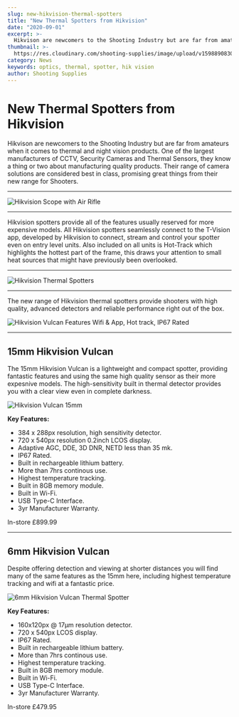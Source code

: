 ```yaml
---
slug: new-hikvision-thermal-spotters
title: "New Thermal Spotters from Hikvision"
date: "2020-09-01"
excerpt: >-
  Hikvison are newcomers to the Shooting Industry but are far from amateurs when it comes to thermal and night vision products.
thumbnail: >-
  https://res.cloudinary.com/shooting-supplies/image/upload/v1598890830/Blog/Hikvision-Vulcan-FB_zq3d11.png
category: News
keywords: optics, thermal, spotter, hik vision
author: Shooting Supplies
---
```


# **New Thermal Spotters from Hikvision**

Hikvison are newcomers to the Shooting Industry but are far from amateurs when it comes to thermal and night vision products. One of the largest manufacturers of CCTV, Security Cameras and Thermal Sensors, they know a thing or two about manufacturing quality products. Their range of camera solutions are considered best in class, promising great things from their new range for Shooters.

---

![Hikvision Scope with Air Rifle](https://res.cloudinary.com/shooting-supplies/image/upload/v1598888125/Blog/IMG_8632_idbffw.jpg)

---

Hikvision spotters provide all of the features usually reserved for more expensive models. All Hikvision spotters seamlessly connect to the T-Vision app, developed by Hikvision to connect, stream and control your spotter even on entry level units. Also included on all units is Hot-Track which highlights the hottest part of the frame, this draws your attention to small heat sources that might have previously been overlooked. 

---

![Hikvision Thermal Spotters](https://res.cloudinary.com/shooting-supplies/image/upload/v1598887824/Blog/IMG_8534_qnco7b.jpg)

---

The new range of Hikvision thermal spotters provide shooters with high quality, advanced detectors and reliable performance right out of the box.

![Hikvision Vulcan Features Wifi & App, Hot track, IP67 Rated](https://res.cloudinary.com/shooting-supplies/image/upload/v1598888301/Blog/ICONS_HQ_yt3ix6.jpg)

---

## **15mm Hikvision Vulcan**

The 15mm Hikvision Vulcan is a lightweight and compact spotter, providing fantastic features and using the same high quality sensor as their more expesnive models. The high-sensitivity built in thermal detector provides you with a clear view even in complete darkness.

![Hikvision Vulcan 15mm](https://res.cloudinary.com/shooting-supplies/image/upload/v1598887969/Blog/HIKVUL15_003_tkchad.jpg)

**Key Features:**
- 384 x 288px resolution, high sensitivity detector.
- 720 x 540px resolution 0.2inch LCOS display.
- Adaptive AGC, DDE, 3D DNR, NETD less than 35 mk.
- IP67 Rated.
- Built in rechargeable lithium battery.
- More than 7hrs continous use.
- Highest temperature tracking.
- Built in 8GB memory module.
- Built in Wi-Fi.
- USB Type-C Interface.
- 3yr Manufacturer Warranty.

In-store £899.99

---

## **6mm Hikvision Vulcan**

Despite offering detection and viewing at shorter distances you will find many of the same features as the 15mm here, including highest temperature tracking and wifi at a fantastic price.

![6mm Hikvision Vulcan Thermal Spotter](https://res.cloudinary.com/shooting-supplies/image/upload/v1598888451/Blog/HIKVUL15_001_z5uinn.jpg)

**Key Features:**
- 160x120px @ 17µm resolution detector.
- 720 x 540px LCOS display.
- IP67 Rated.
- Built in rechargeable lithium battery.
- More than 7hrs continous use.
- Highest temperature tracking.
- Built in 8GB memory module.
- Built in Wi-Fi.
- USB Type-C Interface.
- 3yr Manufacturer Warranty.

In-store £479.95


